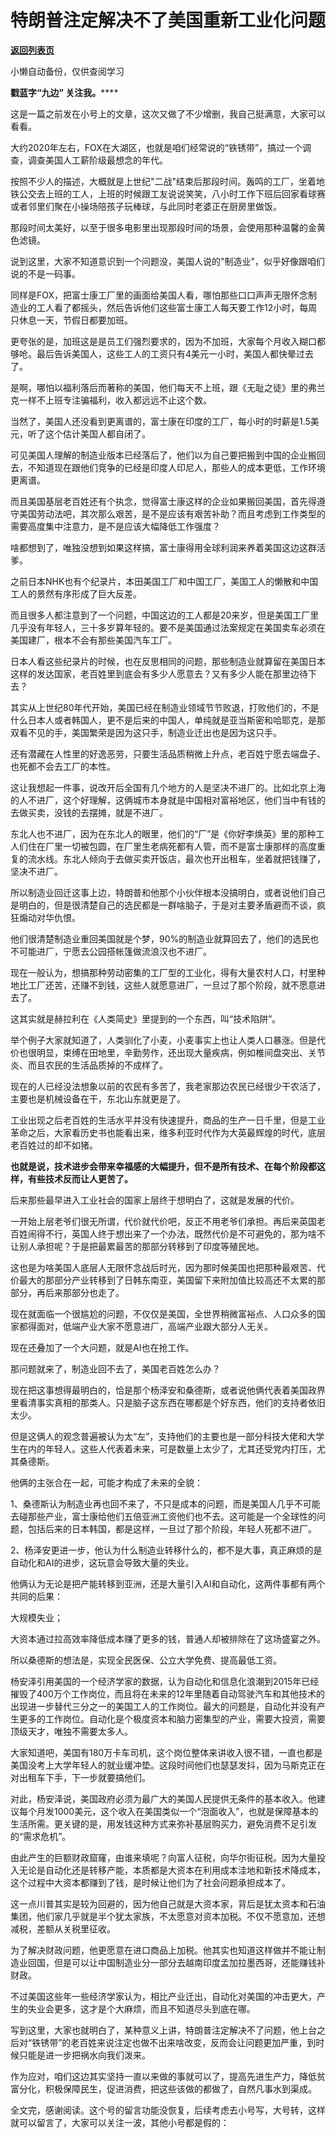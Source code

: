 # 特朗普注定解决不了美国重新工业化问题

[**返回列表页**](/gzh/九边)

小懒自动备份，仅供查阅学习

******戳蓝字**“九边”** 关注我。******

这是一篇之前发在小号上的文章，这次又做了不少增删，我自己挺满意，大家可以看看。

大约2020年左右，FOX在大湖区，也就是咱们经常说的“铁锈带”，搞过一个调查，调查美国人工薪阶级最想念的年代。

按照不少人的描述，大概就是上世纪"二战"结束后那段时间。轰鸣的工厂，坐着地铁公交去上班的工人，上班的时候跟工友说说笑笑，八小时工作下班后回家看球赛或者邻里们聚在小操场陪孩子玩棒球，与此同时老婆正在厨房里做饭。

那段时间太美好，以至于很多电影里出现那段时间的场景，会使用那种温馨的金黄色滤镜。

说到这里，大家不知道意识到一个问题没，美国人说的"制造业"，似乎好像跟咱们说的不是一码事。

同样是FOX，把富士康工厂里的画面给美国人看，哪怕那些口口声声无限怀念制造业的工人看了都摇头，然后告诉他们这些富士康工人每天要工作12小时，每周只休息一天，节假日都要加班。

更夸张的是，加班这是是员工们强烈要求的，因为不加班，大家每个月收入糊口都够呛。最后告诉美国人，这些工人的工资只有4美元一小时，美国人都快晕过去了。

是啊，哪怕以福利落后而著称的美国，他们每天不上班，跟《无耻之徒》里的弗兰克一样不上班专注骗福利，收入都远远不止这个数。

当然了，美国人还没看到更离谱的，富士康在印度的工厂，每小时的时薪是1.5美元，听了这个估计美国人都自闭了。

可见美国人理解的制造业版本已经落后了，他们以为自己要把搬到中国的企业搬回去，不知道现在跟他们竞争的已经是印度人印尼人，那些人的成本更低，工作环境更离谱。

而且美国基层老百姓还有个执念，觉得富士康这样的企业如果搬回美国，首先得遵守美国劳动法吧，其次那么艰苦，是不是应该有艰苦补助？而且考虑到工作类型的需要高度集中注意力，是不是应该大幅降低工作强度？

啥都想到了，唯独没想到如果这样搞，富士康得用全球利润来养着美国这边这群活爹。

之前日本NHK也有个纪录片，本田美国工厂和中国工厂，美国工人的懒散和中国工人的景然有序形成了巨大反差。

而且很多人都注意到了一个问题，中国这边的工人都是20来岁，但是美国工厂里几乎没有年轻人，三十多岁算年轻的。要不是美国通过法案规定在美国卖车必须在美国建厂，根本不会有那些美国汽车工厂。

日本人看这些纪录片的时候，也在反思相同的问题，那些制造业就算留在美国日本这样的发达国家，老百姓里到底会有多少人愿意去？又有多少人能在那里边待下去？

其实从上世纪80年代开始，美国已经在制造业领域节节败退，打败他们的，不是什么日本人或者韩国人，更不是后来的中国人，单纯就是亚当斯密和哈耶克，是那双看不见的手，美国繁荣是因为这只手，制造业迁出也是因为这只手。

还有潜藏在人性里的好逸恶劳，只要生活品质稍微上升点，老百姓宁愿去端盘子、也死都不会去工厂的本性。

这让我想起一件事，说改开后全国有几个地方的人是坚决不进厂的。比如北京上海的人不进厂，这个好理解，这俩城市本身就是中国相对富裕地区，他们当中有钱的去做买卖，没钱的去摆摊，就是不进厂。

东北人也不进厂，因为在东北人的眼里，他们的“厂”是《你好李焕英》里的那种工人们住在厂里一切被包圆，在厂里生老病死都有人管，而不是富士康那样的高度重复的流水线。东北人倾向于去做买卖开饭店，最次也开出租车，坐着就把钱赚了，坚决不进厂。

所以制造业回迁这事上边，特朗普和他那个小伙伴根本没搞明白，或者说他们自己是明白的，但是很清楚自己的选民都是一群啥脑子，于是对主要矛盾避而不谈，疯狂煽动对华仇恨。

他们很清楚制造业重回美国就是个梦，90%的制造业就算回去了，他们的选民也不可能进厂，宁愿去公园搭帐篷做流浪汉也不进厂。

现在一般认为，想搞那种劳动密集的工厂型的工业化，得有大量农村人口，村里种地比工厂还苦，还赚不到钱，这些人就愿意进厂，一旦过了那个阶段，就不愿意进去了。

这其实就是赫拉利在《人类简史》里提到的一个东西，叫“技术陷阱”。

举个例子大家就知道了，人类驯化了小麦，小麦事实上也让人类人口暴涨。但是代价也很明显，束缚在田地里，辛勤劳作，还出现大量疾病，例如椎间盘突出、关节炎、而且农民的生活品质掉的不成样了。

现在的人已经没法想象以前的农民有多苦了，我老家那边农民已经很少干农活了，主要也是机械设备在干，东北山东就更是了。

工业出现之后老百姓的生活水平并没有快速提升，商品的生产一日千里，但是工业革命之后，大家看历史书也能看出来，维多利亚时代作为大英最辉煌的时代，底层老百姓过的却不如猪。  

**也就是说，技术进步会带来幸福感的大幅提升，但不是所有技术、在每个阶段都这样，有些技术反而让人更苦了。**  

后来那些最早进入工业社会的国家上层终于想明白了，这就是发展的代价。  

一开始上层老爷们很无所谓，代价就代价吧，反正不用老爷们承担。再后来英国老百姓闹得不行，英国人终于想出来了一个办法，既然代价是不可避免的，那为啥不让别人承担呢？于是把最累最苦的那部分转移到了印度等殖民地。  

这也是为啥美国人底层人无限怀念战后时光，因为那时候美国也把那种最艰苦、代价最大的那部分产业转移到了日韩东南亚，美国留下来附加值比较高还不太累的那部分，再后来那部分也走了。

现在就面临一个很尴尬的问题，不仅仅是美国，全世界稍微富裕点、人口众多的国家都得面对，低端产业大家不愿意进厂，高端产业跟大部分人无关。

现在还叠加了一个大问题，就是AI也在抢工作。

那问题就来了，制造业回不去了，美国老百姓怎么办？

现在把这事想得最明白的，恰是那个杨泽安和桑德斯，或者说他俩代表着美国政界里看清事实真相的那类人。只是脑子这东西在哪都是个好东西，他们的支持者依旧太少。

但是这俩人的观念普遍被认为太“左”，支持他们的主要也是一部分科技大佬和大学生在内的年轻人。这些人代表着未来，可是数量上太少了，尤其还受党内打压，尤其桑德斯。  

他俩的主张合在一起，可能才构成了未来的全貌：

1、桑德斯认为制造业再也回不来了，不只是成本的问题，而是美国人几乎不可能去碰那些产业，富士康给他们五倍亚洲工资他们也不去。这可能是一个全球性的问题，包括后来的日本韩国，都是这样，一旦过了那个阶段，年轻人死都不进厂。

2、杨泽安更进一步，他认为什么制造业转移什么的，都不是大事，真正麻烦的是自动化和AI的进步，这玩意会导致大量的失业。

他俩认为无论是把产能转移到亚洲，还是大量引入AI和自动化，这两件事都有两个共同的后果：

大规模失业；

大资本通过拉高效率降低成本赚了更多的钱，普通人却被排除在了这场盛宴之外。  

所以桑德斯的想法是，实现全民医保、公立大学免费、提高最低工资。

杨安泽引用美国的一个经济学家的数据，认为自动化和信息化浪潮到2015年已经摧毁了400万个工作岗位，而且将在未来的12年里随着自动驾驶汽车和其他技术的出现进一步替代三分之一的美国工人的工作岗位。最大的问题是，自动化并没有产生更多的工作岗位。自动化是个极度资本和脑力密集型的产业，需要大投资，需要顶级天才，唯独不需要太多人。

大家知道吧，美国有180万卡车司机，这个岗位整体来讲收入很不错，一直也都是美国没考上大学年轻人的就业缓冲垫。这段时间他们也瑟瑟发抖，因为马斯克正在对出租车下手，下一步就要搞他们。

对此，杨安泽说，美国政府必须为最广大的美国人民提供无条件的基本收入。他建议每个月发1000美元，这个收入在美国类似一个“泡面收入”，也就是保障基本的生活所需。更关键的是，用发钱这种方式来弥补基层购买力，避免消费不足引发的“需求危机”。

由此产生的巨额财政窟窿，由谁来填呢？向富人征税，向华尔街征税。因为大量投入无论是自动化还是转移产能，本质都是大资本在利用成本洼地和新技术降成本，这个过程中大资本都赚到了钱，是时候让他们为了社会问题承担成本了。

这一点川普其实是较为回避的，因为他自己就是大资本家，背后是犹太资本和石油集团，他们家几乎就是半个犹太家族，不太愿意对资本加税。不仅不愿意加，还想减税，差额从关税里征收。  

为了解决财政问题，他更愿意在进口商品上加税。他其实也知道这样做并不能让制造业回国，但是可以让中国制造业分一部分去越南印度孟加拉墨西哥，还能赚钱补财政。  

不过美国这些年一些经济学家认为，相比产业迁出，自动化对美国的冲击更大，产生的失业会更多，这才是个大麻烦，而且不知道尽头到底在哪。

写到这里，大家也就明白了，某种意义上讲，特朗普注定解决不了问题，他上台之后对“铁锈带”的老百姓来说注定也做不出来啥改变，反而会让问题更加严重，到时候只能是进一步把祸水向我们泼来。

作为应对，咱们这边其实坚持一直以来做的事就可以了，提高先进生产力，降低贫富分化，积极保障民生，促进消费，把这些该做的都做了，自然凡事水到渠成。

全文完，感谢阅读。这个号的留言功能没恢复，后续考虑去小号写，大号转，这样就可以留言了，大家可以关注一波，其他小号都是假的：

